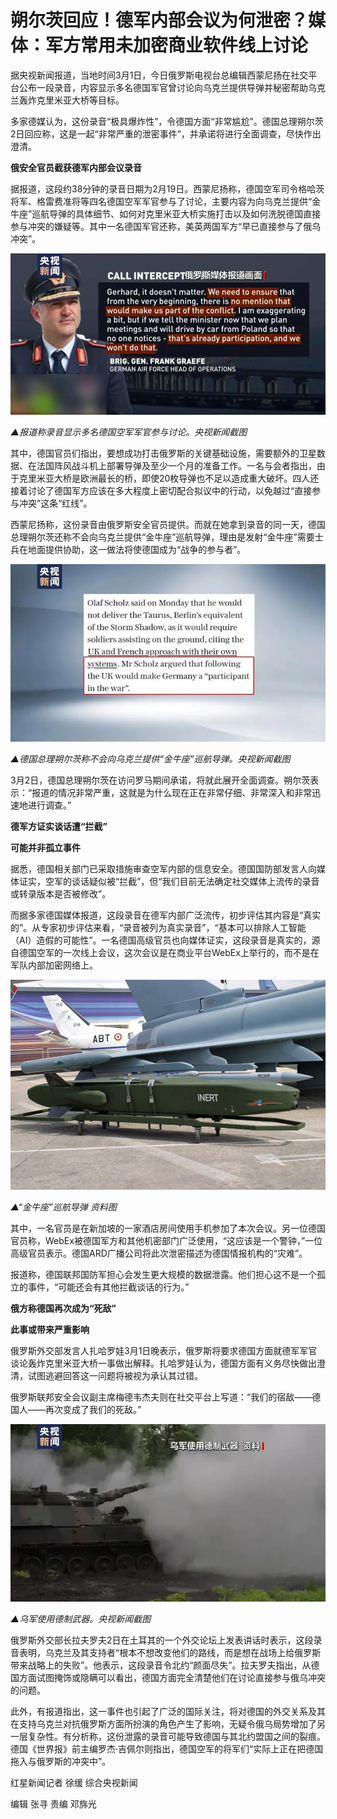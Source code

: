 # 朔尔茨回应！德军内部会议为何泄密？媒体：军方常用未加密商业软件线上讨论

据央视新闻报道，当地时间3月1日，今日俄罗斯电视台总编辑西蒙尼扬在社交平台公布一段录音，内容显示多名德国军官曾讨论向乌克兰提供导弹并秘密帮助乌克兰轰炸克里米亚大桥等目标。

多家德媒认为，这份录音“极具爆炸性”，令德国方面“非常尴尬”。德国总理朔尔茨2日回应称，这是一起“非常严重的泄密事件”，并承诺将进行全面调查，尽快作出澄清。

**俄安全官员截获德军内部会议录音**

据报道，这段约38分钟的录音日期为2月19日。西蒙尼扬称，德国空军司令格哈茨将军、格雷费准将等四名德国空军军官参与了讨论，主要内容为向乌克兰提供“金牛座”巡航导弹的具体细节、如何对克里米亚大桥实施打击以及如何洗脱德国直接参与冲突的嫌疑等。其中一名德国军官还称，美英两国军方“早已直接参与了俄乌冲突”。

![37795f132a9da353bcbfba31b9136112.jpg](https://raw.githubusercontent.com/qqhsx/qqnews_image/main/2024/03/03/朔尔茨回应！德军内部会议为何泄密？媒体：军方常用未加密商业软件线上讨论/37795f132a9da353bcbfba31b9136112.jpg)

 _▲报道称录音显示多名德国空军军官参与讨论。央视新闻截图_

其中，德国官员们指出，要想成功打击俄罗斯的关键基础设施，需要额外的卫星数据、在法国阵风战斗机上部署导弹及至少一个月的准备工作。一名与会者指出，由于克里米亚大桥是欧洲最长的桥，即使20枚导弹也不足以造成重大破坏。四人还接着讨论了德国军方应该在多大程度上密切配合拟议中的行动，以免越过“直接参与冲突”这条“红线”。

西蒙尼扬称，这份录音由俄罗斯安全官员提供。而就在她拿到录音的同一天，德国总理朔尔茨还称不会向乌克兰提供“金牛座”巡航导弹，理由是发射“金牛座”需要士兵在地面提供协助，这一做法将使德国成为“战争的参与者”。

![ce8f18f3ee8ec61b2f47188c5194646b.jpg](https://raw.githubusercontent.com/qqhsx/qqnews_image/main/2024/03/03/朔尔茨回应！德军内部会议为何泄密？媒体：军方常用未加密商业软件线上讨论/ce8f18f3ee8ec61b2f47188c5194646b.jpg)

_▲德国总理朔尔茨称不会向乌克兰提供“金牛座”巡航导弹。央视新闻截图_

3月2日，德国总理朔尔茨在访问罗马期间承诺，将就此展开全面调查。朔尔茨表示：“报道的情况非常严重，这就是为什么现在正在非常仔细、非常深入和非常迅速地进行调查。”

**德军方证实谈话遭“拦截”**

**可能并非孤立事件**

据悉，德国相关部门已采取措施审查空军内部的信息安全。德国国防部发言人向媒体证实，空军的谈话疑似被“拦截”，但“我们目前无法确定社交媒体上流传的录音或转录版本是否被修改”。

而据多家德国媒体报道，这段录音在德军内部广泛流传，初步评估其内容是“真实的”。从专家初步评估来看，“录音被列为真实录音”，“基本可以排除人工智能（AI）造假的可能性”。一名德国高级官员也向媒体证实，这段录音是真实的，源自德国空军的一次线上会议，这次会议是在商业平台WebEx上举行的，而不是在军队内部加密网络上。

![98a0966d1cafe010f0bf7b49db4fad4b.jpg](https://raw.githubusercontent.com/qqhsx/qqnews_image/main/2024/03/03/朔尔茨回应！德军内部会议为何泄密？媒体：军方常用未加密商业软件线上讨论/98a0966d1cafe010f0bf7b49db4fad4b.jpg)

_▲“金牛座”巡航导弹 资料图_

其中，一名官员是在新加坡的一家酒店房间使用手机参加了本次会议。另一位德国官员称，WebEx被德国军方和其他机密部门广泛使用，“这应该是一个警钟，”一位高级官员表示。德国ARD广播公司将此次泄密描述为德国情报机构的“灾难”。

报道称，德国联邦国防军担心会发生更大规模的数据泄露。他们担心这不是一个孤立的事件，“可能还会有其他拦截谈话的行为。”

**俄方称德国再次成为“死敌”**

**此事或带来严重影响**

俄罗斯外交部发言人扎哈罗娃3月1日晚表示，俄罗斯将要求德国方面就德军军官谈论轰炸克里米亚大桥一事做出解释。扎哈罗娃认为，德国方面有义务尽快做出澄清，试图逃避回答这一问题将被视为承认其过错。

俄罗斯联邦安全会议副主席梅德韦杰夫则在社交平台上写道：“我们的宿敌——德国人——再次变成了我们的死敌。”

![d3badd2699a5fe9c1e2598b6e3a3b1d4.jpg](https://raw.githubusercontent.com/qqhsx/qqnews_image/main/2024/03/03/朔尔茨回应！德军内部会议为何泄密？媒体：军方常用未加密商业软件线上讨论/d3badd2699a5fe9c1e2598b6e3a3b1d4.jpg)

_▲乌军使用德制武器。央视新闻截图_

俄罗斯外交部长拉夫罗夫2日在土耳其的一个外交论坛上发表讲话时表示，这段录音表明，乌克兰及其支持者“根本不想改变他们的路线，而是想在战场上给俄罗斯带来战略上的失败”。他表示，这段录音令北约“颜面尽失”。拉夫罗夫指出，从德国方面试图掩饰或隐瞒可以看出，德国方面完全清楚他们在讨论直接参与俄乌冲突的问题。

此外，有报道指出，这一事件也引起了广泛的国际关注，将对德国的外交关系及其在支持乌克兰对抗俄罗斯方面所扮演的角色产生了影响，无疑令俄乌局势增加了另一层复杂性。有分析称，这份泄露的录音可能导致德国与其北约盟国之间的裂痕。德国《世界报》前主编罗杰·吉佩尔则指出，德国空军的将军们“实际上正在把德国拖入与俄罗斯的冲突中”。

红星新闻记者 徐缓 综合央视新闻

编辑 张寻 责编 邓旆光


